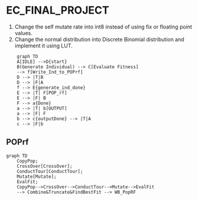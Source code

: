# EC_FINAL_PROJECT

1. Change the self mutate rate into int8 instead of using fix or floating point values.
2. Change the normal distribution into Discrete Binomial distribution and implement it using LUT.

```mermaid
    graph TD
    A[IDLE] -->D{start}
    B(Generate Individual) --> C[Evaluate Fitness]
    --> f[Write_Ind_to_POPrf]
    D --> |T|B
    D --> |F|A
    f --> E{generate_ind_done}
    E --> |T| F[POP_rf]
    E --> |F| B
    F --> a{Done}
    a --> |T| b[OUTPUT]
    a --> |F| F
    b --> c{outputDone} --> |T|A
    c --> |F|b
```
## POPrf
```mermaid
graph TD
    CopyPop;
    CrossOver[CrossOver];
    ConductTour[ConductTour];
    Mutate[Mutate];
    EvalFit;
    CopyPop-->CrossOver-->ConductTour-->Mutate-->EvalFit
    --> Combine&Truncate&FindBestFit --> WB_PopRF
```